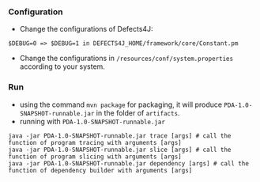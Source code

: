 ### Configuration
 * Change the configurations of Defects4J:
 ```shell
 $DEBUG=0 => $DEBUG=1 in DEFECTS4J_HOME/framework/core/Constant.pm
 ```

 * Change the configurations in `/resources/conf/system.properties` according to your system.


### Run
 * using the command `mvn package` for packaging, it will produce `PDA-1.0-SNAPSHOT-runnable.jar` in the folder of `artifacts`.
 * running with `PDA-1.0-SNAPSHOT-runnable.jar`
```shell
java -jar PDA-1.0-SNAPSHOT-runnable.jar trace [args] # call the function of program tracing with arguments [args]
java -jar PDA-1.0-SNAPSHOT-runnable.jar slice [args] # call the function of program slicing with arguments [args]
java -jar PDA-1.0-SNAPSHOT-runnable.jar dependency [args] # call the function of dependency builder with arguments [args]
```
